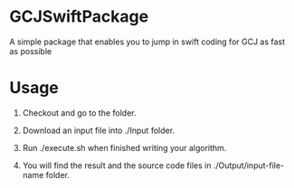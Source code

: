 # GCJSwiftPackage
A simple package that enables you to jump in swift coding for GCJ as fast as possible

# Usage
1. Checkout and go to the folder.

2. Download an input file into ./Input folder.

3. Run ./execute.sh when finished writing your algorithm.

4. You will find the result and the source code files in ./Output/input-file-name folder.

